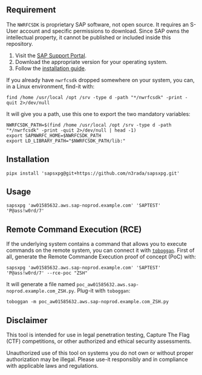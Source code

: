 

## Requirement

The `NWRFCSDK` is proprietary SAP software, not open source. It requires an S-User account and specific permissions to download. Since SAP owns the intellectual property, it cannot be published or included inside this repository.

1. Visit the [SAP Support Portal](https://support.sap.com/en/product/connectors/nwrfcsdk.html).
2. Download the appropriate version for your operating system.
3. Follow the [installation guide](https://community.sap.com/t5/technology-blog-posts-by-members/connecting-python-with-sap-step-by-step-guide/ba-p/13452893).

If you already have `nwrfcsdk` dropped somewhere on your system, you can, in a Linux environment, find-it with:

```shell
find /home /usr/local /opt /srv -type d -path "*/nwrfcsdk" -print -quit 2>/dev/null
```

It will give you a path, use this one to export the two mandatory variables:
```shell
NWRFCSDK_PATH=$(find /home /usr/local /opt /srv -type d -path "*/nwrfcsdk" -print -quit 2>/dev/null | head -1)
export SAPNWRFC_HOME=$NWRFCSDK_PATH
export LD_LIBRARY_PATH="$NWRFCSDK_PATH/lib:"
```

## Installation

```shell
pipx install 'sapsxpg@git+https://github.com/n3rada/sapsxpg.git'
```

## Usage

```shell
sapsxpg 'aw01585632.aws.sap-noprod.example.com' 'SAPTEST' 'P@ass!w0rd/7'
```

## Remote Command Execution (RCE)

If the underlying system contains a command that allows you to execute commands on the remote system, you can connect it with [`toboggan`](https://github.com/n3rada/toboggan). First of all, generate the Remote Commande Execution proof of concept (PoC) with:
```shell
sapsxpg 'aw01585632.aws.sap-noprod.example.com' 'SAPTEST' 'P@ass!w0rd/7' --rce-poc "ZSH"
```

It will generate a file named `poc_aw01585632.aws.sap-noprod.example.com_ZSH.py`. Plug-it with `toboggan`:

```shell
toboggan -m poc_aw01585632.aws.sap-noprod.example.com_ZSH.py
```

## Disclaimer

This tool is intended for use in legal penetration testing, Capture The Flag (CTF) competitions, or other authorized and ethical security assessments.

Unauthorized use of this tool on systems you do not own or without proper authorization may be illegal. Please use-it responsibly and in compliance with applicable laws and regulations.


